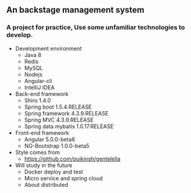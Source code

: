 ## An backstage management system
### A project for practice, Use some unfamiliar technologies to develop.
* Development environment
  + Java 8
  + Redis
  + MySQL
  + Nodejs
  + Angular-cli
  + IntelliJ IDEA
* Back-end framework
  + Shiro 1.4.0
  + Spring boot 1.5.4.RELEASE
  + Spring framework 4.3.9.RELEASE  
  + Spring MVC 4.3.9.RELEASE
  + Spring data mybatis 1.0.17.RELEASE
* Front-end framework
  + Angular 5.0.0-beta6
  + NG-Bootstrap 1.0.0-beta5
* Style comes from 
  + https://github.com/puikinsh/gentelella
* Will study in the future
  + Docker deploy and test
  + Micro service and spring cloud
  + About distributed
